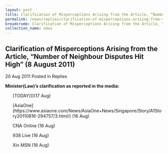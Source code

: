 ```yaml
---
layout: post
title: Clarification of Misperceptions Arising from the Article, “Number of Neighbour Disputes Hit High” (8 August 2011)
permalink: /news/replies/clarification-of-misperceptions-arising-from-the-article-number-of-neighbour-disputes-hit-high/
breadcrumb: Clarification of Misperceptions Arising from the Article, “Number of Neighbour Disputes Hit High” (8 August 2011)
collection_name: news
---
```


Clarification of Misperceptions Arising from the Article, “Number of Neighbour Disputes Hit High” (8 August 2011)
---

20 Aug 2011 Posted in Replies

**Minister(Law)’s clarification as reported in the media:**

<ul>[TODAY]()(17 Aug)</ul>
<ul>[AsiaOne](https://www.asiaone.com/News/AsiaOne+News/Singapore/Story/A1Story20110816-294757/3.html/) (16 Aug)</ul>
<ul>CNA Online (16 Aug)</ul>
<ul>938 Live (16 Aug)</ul>
<ul>Xin MSN (16 Aug)</ul>
